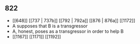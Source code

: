## 822
- [[648]] [[737 | 737b]] [[792 | 792a]] [[876 | 876a]] [[1172]] 
- A supposes that B is a transgressor
- A, honest, poses as a transgressor in order to help B
- [[1167]] [[1171]] [[1192]] 

